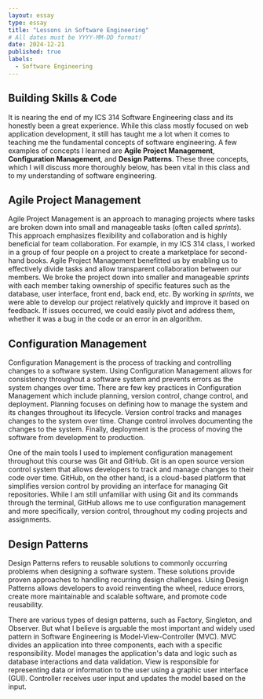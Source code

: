 ```yaml
---
layout: essay
type: essay
title: "Lessons in Software Engineering"
# All dates must be YYYY-MM-DD format!
date: 2024-12-21
published: true
labels:
  - Software Engineering
---
```


## Building Skills & Code

It is nearing the end of my ICS 314 Software Engineering class and its honestly been a great experience. While this class mostly focused on web application development, it still has taught me a lot when it comes to teaching me the fundamental concepts of software engineering. A few examples of concepts I learned are **Agile Project Management**, **Configuration Management**, and **Design Patterns**. These three concepts, which I will discuss more thoroughly below, has been vital in this class and to my understanding of software engineering.

## Agile Project Management

Agile Project Management is an approach to managing projects where tasks are broken down into small and manageable tasks (often called _sprints_). This approach emphasizes flexibility and collaboration and is highly beneficial for team collaboration. For example, in my ICS 314 class, I worked in a group of four people on a project to create a marketplace for second-hand books. Agile Project Management benefitted us by enabling us to effectively divide tasks and allow transparent collaboration between our members. We broke the project down into smaller and manageable _sprints_ with each member taking ownership of specific features such as the database, user interface, front end, back end, etc. By working in _sprints_, we were able to develop our project relatively quickly and improve it based on feedback. If issues occurred, we could easily pivot and address them, whether it was a bug in the code or an error in an algorithm.

## Configuration Management

Configuration Management is the process of tracking and controlling changes to a software system. Using Configuration Management allows for consistency throughout a software system and prevents errors as the system changes over time. There are few key practices in Configuration Management which include planning, version control, change control, and deployment. Planning focuses on defining how to manage the system and its changes throughout its lifecycle. Version control tracks and manages changes to the system over time. Change control involves documenting the changes to the system. Finally, deployment is the process of moving the software from development to production.

One of the main tools I used to implement configuration management throughout this course was Git and GitHub. Git is an open source version control system that allows developers to track and manage changes to their code over time. GitHub, on the other hand, is a cloud-based platform that simplifies version control by providing an interface for managing Git repositories. While I am still unfamiliar with using Git and its commands through the terminal, GitHub allows me to use configuration management and more specifically, version control, throughout my coding projects and assignments.

## Design Patterns

Design Patterns refers to reusable solutions to commonly occurring problems when designing a software system. These solutions provide proven approaches to handling recurring design challenges. Using Design Patterns allows developers to avoid reinventing the wheel, reduce errors, create more maintainable and scalable software, and promote code reusability.

There are various types of design patterns, such as Factory, Singleton, and Observer. But what I believe is arguable the most important and widely used pattern in Software Engineering is Model-View-Controller (MVC). MVC divides an application into three components, each with a specific responsibility. Model manages the application's data and logic such as database interactions and data validation. View is responsible for representing data or information to the user using a graphic user interface (GUI). Controller receives user input and updates the model based on the input.
